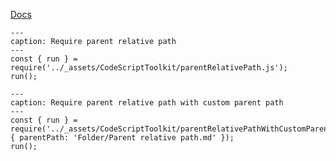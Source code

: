 [Docs](https://github.com/mnaoumov/obsidian-codescript-toolkit/blob/main/docs/relative-path.md)

```code-button
---
caption: Require parent relative path
---
const { run } = require('../_assets/CodeScriptToolkit/parentRelativePath.js');
run();
```

```code-button
---
caption: Require parent relative path with custom parent path
---
const { run } = require('../_assets/CodeScriptToolkit/parentRelativePathWithCustomParentPath.js', { parentPath: 'Folder/Parent relative path.md' });
run();
```
